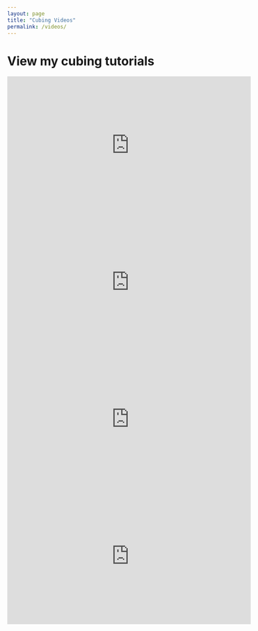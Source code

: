 ```yaml
---
layout: page
title: "Cubing Videos"
permalink: /videos/
---
```


# View my cubing tutorials

<iframe width="560" height="315" src="https://www.youtube.com/embed/JYDWOOUVnT0" 
  title="Another Cool Video" frameborder="0" 
  allow="accelerometer; autoplay; clipboard-write; encrypted-media; gyroscope; picture-in-picture" 
  allowfullscreen>
</iframe>

<iframe width="560" height="315" src="https://www.youtube.com/embed/64urkNl1ELI" 
  title="Another Cool Video" frameborder="0" 
  allow="accelerometer; autoplay; clipboard-write; encrypted-media; gyroscope; picture-in-picture" 
  allowfullscreen>
</iframe>

<iframe width="560" height="315" src="https://www.youtube.com/embed/A22u5tl_JUA" 
  title="Another Cool Video" frameborder="0" 
  allow="accelerometer; autoplay; clipboard-write; encrypted-media; gyroscope; picture-in-picture" 
  allowfullscreen>
</iframe>

<iframe width="560" height="315" src="https://www.youtube.com/embed/Nmz0cAORMWM" 
  title="Another Cool Video" frameborder="0" 
  allow="accelerometer; autoplay; clipboard-write; encrypted-media; gyroscope; picture-in-picture" 
  allowfullscreen>
</iframe>
